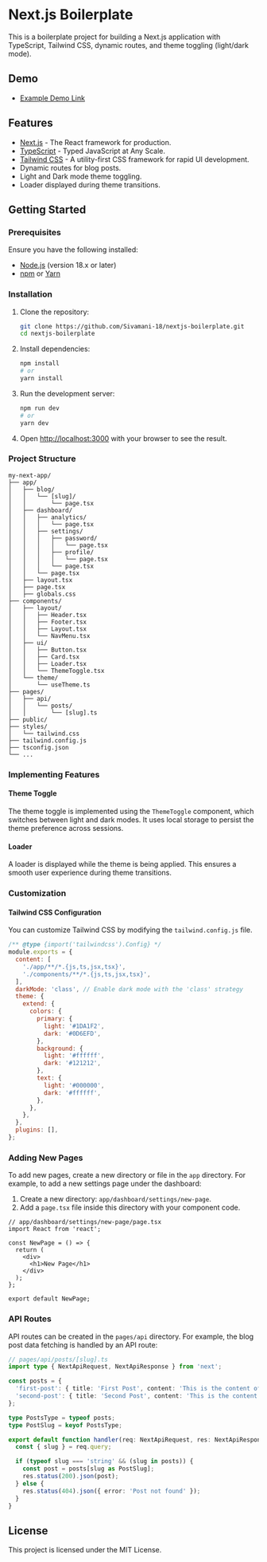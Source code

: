 # Next.js Boilerplate

This is a boilerplate project for building a Next.js application with TypeScript, Tailwind CSS, dynamic routes, and theme toggling (light/dark mode).

## Demo

- <a href="https://sivamani-18.github.io/nextjs-boilerplate/" target="_blank">Example Demo Link</a>

## Features

- [Next.js](https://nextjs.org/) - The React framework for production.
- [TypeScript](https://www.typescriptlang.org/) - Typed JavaScript at Any Scale.
- [Tailwind CSS](https://tailwindcss.com/) - A utility-first CSS framework for rapid UI development.
- Dynamic routes for blog posts.
- Light and Dark mode theme toggling.
- Loader displayed during theme transitions.

## Getting Started

### Prerequisites

Ensure you have the following installed:

- [Node.js](https://nodejs.org/) (version 18.x or later)
- [npm](https://www.npmjs.com/) or [Yarn](https://yarnpkg.com/)

### Installation

1. Clone the repository:
   ```bash
   git clone https://github.com/Sivamani-18/nextjs-boilerplate.git
   cd nextjs-boilerplate
   ```

2. Install dependencies:
   ```bash
   npm install
   # or
   yarn install
   ```

3. Run the development server:
   ```bash
   npm run dev
   # or
   yarn dev
   ```

4. Open [http://localhost:3000](http://localhost:3000) with your browser to see the result.

### Project Structure

```
my-next-app/
├── app/
│   ├── blog/
│   │   └── [slug]/
│   │       └── page.tsx
│   ├── dashboard/
│   │   ├── analytics/
│   │   │   └── page.tsx
│   │   ├── settings/
│   │   │   ├── password/
│   │   │   │   └── page.tsx
│   │   │   ├── profile/
│   │   │   │   └── page.tsx
│   │   │   └── page.tsx
│   │   └── page.tsx
│   ├── layout.tsx
│   ├── page.tsx
│   ├── globals.css
├── components/
│   ├── layout/
│   │   ├── Header.tsx
│   │   ├── Footer.tsx
│   │   ├── Layout.tsx
│   │   └── NavMenu.tsx
│   ├── ui/
│   │   ├── Button.tsx
│   │   ├── Card.tsx
│   │   ├── Loader.tsx
│   │   └── ThemeToggle.tsx
│   └── theme/
│       └── useTheme.ts
├── pages/
│   ├── api/
│   │   └── posts/
│   │       └── [slug].ts
├── public/
├── styles/
│   └── tailwind.css
├── tailwind.config.js
├── tsconfig.json
└── ...
```

### Implementing Features

#### Theme Toggle

The theme toggle is implemented using the `ThemeToggle` component, which switches between light and dark modes. It uses local storage to persist the theme preference across sessions.

#### Loader

A loader is displayed while the theme is being applied. This ensures a smooth user experience during theme transitions.

### Customization

#### Tailwind CSS Configuration

You can customize Tailwind CSS by modifying the `tailwind.config.js` file.

```js
/** @type {import('tailwindcss').Config} */
module.exports = {
  content: [
    './app/**/*.{js,ts,jsx,tsx}',
    './components/**/*.{js,ts,jsx,tsx}',
  ],
  darkMode: 'class', // Enable dark mode with the 'class' strategy
  theme: {
    extend: {
      colors: {
        primary: {
          light: '#1DA1F2',
          dark: '#0D6EFD',
        },
        background: {
          light: '#ffffff',
          dark: '#121212',
        },
        text: {
          light: '#000000',
          dark: '#ffffff',
        },
      },
    },
  },
  plugins: [],
};
```

### Adding New Pages

To add new pages, create a new directory or file in the `app` directory. For example, to add a new settings page under the dashboard:

1. Create a new directory: `app/dashboard/settings/new-page`.
2. Add a `page.tsx` file inside this directory with your component code.

```tsx
// app/dashboard/settings/new-page/page.tsx
import React from 'react';

const NewPage = () => {
  return (
    <div>
      <h1>New Page</h1>
    </div>
  );
};

export default NewPage;
```

### API Routes

API routes can be created in the `pages/api` directory. For example, the blog post data fetching is handled by an API route:

```ts
// pages/api/posts/[slug].ts
import type { NextApiRequest, NextApiResponse } from 'next';

const posts = {
  'first-post': { title: 'First Post', content: 'This is the content of the first post.' },
  'second-post': { title: 'Second Post', content: 'This is the content of the second post.' },
};

type PostsType = typeof posts;
type PostSlug = keyof PostsType;

export default function handler(req: NextApiRequest, res: NextApiResponse) {
  const { slug } = req.query;

  if (typeof slug === 'string' && (slug in posts)) {
    const post = posts[slug as PostSlug];
    res.status(200).json(post);
  } else {
    res.status(404).json({ error: 'Post not found' });
  }
}
```

## License

This project is licensed under the MIT License.
